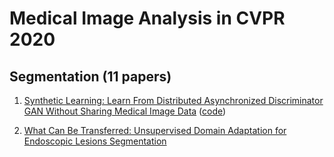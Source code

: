 # Medical Image Analysis in CVPR 2020


## Segmentation (11 papers)
1. [Synthetic Learning: Learn From Distributed Asynchronized Discriminator GAN Without Sharing Medical Image Data](https://arxiv.org/pdf/2006.00080.pdf) ([code](https://github.com/tommy-qichang/AsynDGAN))

2. [What Can Be Transferred: Unsupervised Domain Adaptation for Endoscopic Lesions Segmentation](https://arxiv.org/pdf/2004.11500.pdf)
